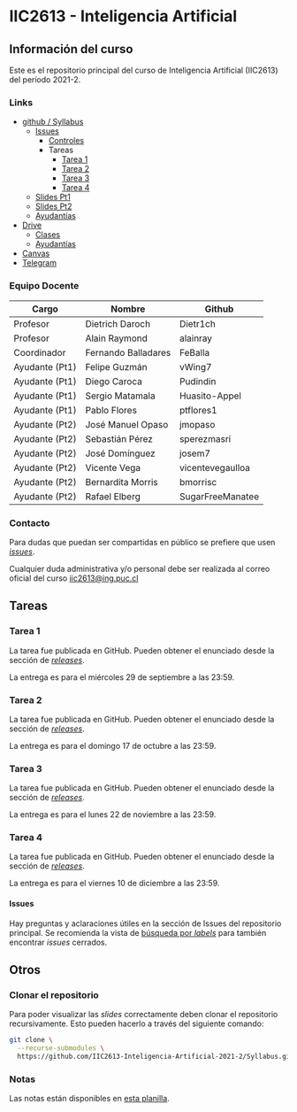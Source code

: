 # IIC2613 - Inteligencia Artificial

## Información del curso

Este es el repositorio principal del curso de Inteligencia Artificial (IIC2613) del período 2021-2.

### Links

  * [github / Syllabus](https://github.com/IIC2613-Inteligencia-Artificial-2021-2/Syllabus/)
    * [Issues](https://github.com/IIC2613-Inteligencia-Artificial-2021-2/Syllabus/issues)
      * [Controles](https://github.com/IIC2613-Inteligencia-Artificial-2021-2/Syllabus/issues?q=label%3AControl)
      * Tareas
        * [Tarea 1](https://github.com/IIC2613-Inteligencia-Artificial-2021-2/Syllabus/issues?q=label%3A"Tarea+1")
        * [Tarea 2](https://github.com/IIC2613-Inteligencia-Artificial-2021-2/Syllabus/issues?q=label%3A"Tarea+2")
        * [Tarea 3](https://github.com/IIC2613-Inteligencia-Artificial-2021-2/Syllabus/issues?q=label%3A"Tarea+3")
        * [Tarea 4](https://github.com/IIC2613-Inteligencia-Artificial-2021-2/Syllabus/issues?q=label%3A"Tarea+4")
    * [Slides Pt1](https://github.com/IIC2613-Inteligencia-Artificial-2021-2/IIC2613-2021-2-Slides)
    * [Slides Pt2](https://github.com/IIC2613-Inteligencia-Artificial-2021-2/Syllabus/tree/main/Slides%20Pt2)
    * [Ayudantías](./Ayudantías/README.md)
  * [Drive](https://drive.google.com/drive/folders/0AGuS7DZzNLFlUk9PVA)
    * [Clases](https://drive.google.com/drive/folders/1qXGsCiCCTzlgtgiW1Wc4azy4K8txRwc0)
    * [Ayudantías](https://drive.google.com/drive/folders/1ukxuo0uVLsSQcjUmGJ1N-Q7-nuPmXUAn)
  * [Canvas](https://cursos.canvas.uc.cl/courses/32547)
  * [Telegram](https://t.me/joinchat/GjG-PRPjOUuL35-amWV0GQ)

### Equipo Docente

| Cargo         | Nombre               | Github            
|---------------|----------------------|-------------------|
| Profesor      | Dietrich Daroch      | Dietr1ch          |
| Profesor      | Alain Raymond        | alainray          |
| Coordinador   | Fernando Balladares  | FeBalla           |
| Ayudante (Pt1)| Felipe Guzmán        | vWing7            |
| Ayudante (Pt1)| Diego Caroca         | Pudindin          |
| Ayudante (Pt1)| Sergio Matamala      | Huasito-Appel     |
| Ayudante (Pt1)| Pablo Flores         | ptflores1         |
| Ayudante (Pt2)| José Manuel Opaso    | jmopaso           |
| Ayudante (Pt2)| Sebastián Pérez      | sperezmasri       |
| Ayudante (Pt2)| José Domínguez       | josem7            |
| Ayudante (Pt2)| Vicente Vega         | vicentevegaulloa  |
| Ayudante (Pt2)| Bernardita Morris    | bmorrisc          |
| Ayudante (Pt2)| Rafael Elberg        | SugarFreeManatee  |

### Contacto

Para dudas que puedan ser compartidas en público se prefiere que usen [*issues*](https://github.com/IIC2613-Inteligencia-Artificial-2021-2/Syllabus/issues).

Cualquier duda administrativa y/o personal debe ser realizada al correo oficial del curso [iic2613@ing.puc.cl](mailto:iic2613@ing.puc.cl)


## Tareas

### Tarea 1

La tarea fue publicada en GitHub. Pueden obtener el enunciado desde la sección de [*releases*](https://github.com/IIC2613-Inteligencia-Artificial-2021-2/Assignment-1/releases).

La entrega es para el miércoles 29 de septiembre a las 23:59.

### Tarea 2

La tarea fue publicada en GitHub. Pueden obtener el enunciado desde la sección de [*releases*](https://github.com/IIC2613-Inteligencia-Artificial-2021-2/Assignment-2/releases).

La entrega es para el domingo 17 de octubre a las 23:59.

### Tarea 3

La tarea fue publicada en GitHub. Pueden obtener el enunciado desde la sección de [*releases*](https://github.com/IIC2613-Inteligencia-Artificial-2021-2/Assignment-3/releases).

La entrega es para el lunes 22 de noviembre a las 23:59.

### Tarea 4

La tarea fue publicada en GitHub. Pueden obtener el enunciado desde la sección de [*releases*](https://github.com/IIC2613-Inteligencia-Artificial-2021-2/Assignment-4/releases).

La entrega es para el viernes 10 de diciembre a las 23:59.

#### Issues

Hay preguntas y aclaraciones útiles en la sección de Issues del repositorio principal.
Se recomienda la vista de [búsqueda por *labels*](https://github.com/IIC2613-Inteligencia-Artificial-2021-2/Syllabus/issues?q=label%3ATarea) para también encontrar *issues* cerrados.


## Otros

### Clonar el repositorio

Para poder visualizar las *slides* correctamente deben clonar el repositorio recursivamente. Esto pueden hacerlo a través del siguiente comando:

```sh
git clone \
  --recurse-submodules \
  https://github.com/IIC2613-Inteligencia-Artificial-2021-2/Syllabus.git
```

### Notas
Las notas están disponibles en [esta planilla](https://docs.google.com/spreadsheets/d/1tmL6dbWz_O31QswZhanAYpogs4VVBr22HV8ic0zCZAE/edit?usp=sharing).
